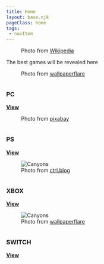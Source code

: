 ```yaml
---
title: Home
layout: base.njk
pageClass: home
tags: 
 - navItem
---
```

  <nav class="site-main">
        <div class="intro-image">
          <figure class="img-container">
             <img src="/images/000.png"  class="me" alt="" >
             <figcaption class="img-caption">
               Photo from <a href="https://commons.wikimedia.org/wiki/File:Xbox_One_gamepads,_gaming_keyboard_and_mouse.jpg">Wikipedia</a>
             </figcaption>
          </figure>
        </div>
        <div class="intro-main">The best games will be revealed here
        </div>
  </nav>
  <section class="grid">
          <article class="card">
           <figure class="img-container">
            <div class="card__img"><img src="/images/001.png" alt=""></div>
             <figcaption class="img-caption">
               Photo from <a href="https://www.wallpaperflare.com/search?wallpaper=gaming+mouse">wallpaperflare</a>
             </figcaption>
           </figure>
            <div class="card__content">
              <div class="card__img"><img src="/images/22.png" alt=""></div>
              <h1 class="card__header">PC</h1>
              <a href="/PC(select)" class="card__btn"><strong>View</strong></a>
            </div>
          </article>
          <article class="card">
           <figure class="img-container">
            <div class="card__img"><img src="/images/002.png" alt=""></div>
            <figcaption class="img-caption">
               Photo from <a href="https://pixabay.com/photos/controller-gaming-playstation-6092067/">pixabay</a>
             </figcaption>
           </figure>
            <div class="card__content">
              <div class="card__img"><img src="/images/21.png" alt=""></div>
              <h1 class="card__header">PS</h1>
              <a href="/PS(select)" class="card__btn"><strong>View</strong></a>
            </div>
          </article>
          <article class="card">
           <figure class="img-container">
            <div class="card__img"><img src="/images/003.png" alt="Canyons"></div>
            <figcaption class="img-caption">
               Photo from <a href="https://www.ctrl.blog/entry/download-episodic-xbox.html">ctrl.blog</a>
             </figcaption>
            </figure>
            <div class="card__content">
              <div class="card__img"><img src="/images/20.png" alt=""></div>
              <h1 class="card__header">XBOX</h1>
              <a href="/XBOX(select)" class="card__btn"><strong>View</strong></a>
            </div>
          </article>
        <article class="card">
        <figure class="img-container">
          <div class="card__img"><img src="/images/004.png" alt="Canyons"></div>
          <figcaption class="img-caption">
               Photo from <a href="https://www.wallpaperflare.com/close-up-photography-of-nintendo-switch-neon-green-controller-nintendo-switch-gamepad-on-black-top-wallpaper-zturp">wallpaperflare</a>
             </figcaption>
          </figure>
            <div class="card__content">
              <div class="card__img"><img src="/images/23.png" alt=""></div>
              <h1 class="card__header">SWITCH</h1>
              <a href="/SWITCH(select)" class="card__btn"><strong>View</strong></a>
            </div>
          </article>
       </section>